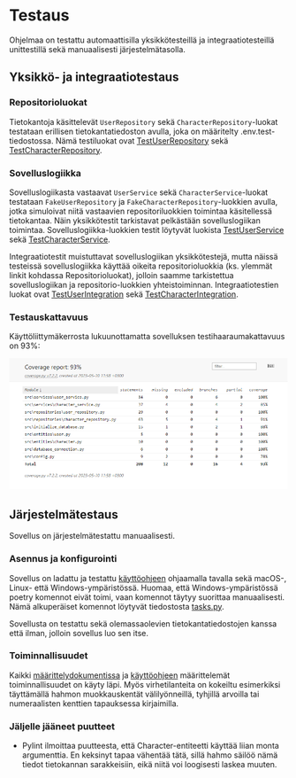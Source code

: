 # Testaus

Ohjelmaa on testattu automaattisilla yksikkötesteillä ja integraatiotesteillä unittestillä sekä manuaalisesti järjestelmätasolla.

## Yksikkö- ja integraatiotestaus

### Repositorioluokat

Tietokantoja käsittelevät `UserRepository` sekä `CharacterRepository`-luokat testataan erillisen tietokantatiedoston avulla, joka on määritelty .env.test-tiedostossa. Nämä testiluokat ovat [TestUserRepository](https://github.com/Regularmute/ot-harjoitustyo/blob/main/src/tests/repositories/user_repository_test.py) sekä [TestCharacterRepository](https://github.com/Regularmute/ot-harjoitustyo/blob/main/src/tests/repositories/character_repository_test.py).

### Sovelluslogiikka

Sovelluslogiikasta vastaavat `UserService` sekä `CharacterService`-luokat testataan `FakeUserRepository` ja `FakeCharacterRepository`-luokkien avulla, jotka simuloivat niitä vastaavien repositoriluokkien toimintaa käsitellessä tietokantaa. Näin yksikkötestit tarkistavat pelkästään sovelluslogiikan toimintaa. Sovelluslogiikka-luokkien testit löytyvät luokista [TestUserService](https://github.com/Regularmute/ot-harjoitustyo/blob/main/src/tests/services/user_service_test.py) sekä [TestCharacterService](https://github.com/Regularmute/ot-harjoitustyo/blob/main/src/tests/services/user_service_test.py).

Integraatiotestit muistuttavat sovelluslogiikan yksikkötestejä, mutta näissä testeissä sovelluslogiikka käyttää oikeita repositorioluokkia (ks. ylemmät linkit kohdassa Repositorioluokat), jolloin saamme tarkistettua sovelluslogiikan ja repositorio-luokkien yhteistoiminnan. Integraatiotestien luokat ovat [TestUserIntegration](https://github.com/Regularmute/ot-harjoitustyo/blob/main/src/tests/integration/user_integration_test.py) sekä [TestCharacterIntegration](https://github.com/Regularmute/ot-harjoitustyo/blob/main/src/tests/integration/character_integration_test.py).

### Testauskattavuus

Käyttöliittymäkerrosta lukuunottamatta sovelluksen testihaaraumakattavuus on 93%:

![](./kuvat/coveragereport1.PNG)

## Järjestelmätestaus

Sovellus on järjestelmätestattu manuaalisesti.

### Asennus ja konfigurointi

Sovellus on ladattu ja testattu [käyttöohjeen](https://github.com/Regularmute/ot-harjoitustyo/blob/main/dokumentaatio/kayttoohje.md) ohjaamalla tavalla sekä macOS-, Linux- että Windows-ympäristössä. Huomaa, että Windows-ympäristössä poetry komennot eivät toimi, vaan komennot täytyy suorittaa manuaalisesti. Nämä alkuperäiset komennot löytyvät tiedostosta [tasks.py](https://github.com/Regularmute/ot-harjoitustyo/blob/main/tasks.py).

Sovellusta on testattu sekä olemassaolevien tietokantatiedostojen kanssa että ilman, jolloin sovellus luo sen itse.

### Toiminnallisuudet

Kaikki [määrittelydokumentissa](https://github.com/Regularmute/ot-harjoitustyo/blob/main/dokumentaatio/vaatimusmaarittely.md) ja [käyttöohjeen](https://github.com/Regularmute/ot-harjoitustyo/blob/main/dokumentaatio/kayttoohje) määrittelemät toiminnallisuudet on käyty läpi. Myös virhetilanteita on kokeiltu esimerkiksi täyttämällä hahmon muokkauskentät välilyönneillä, tyhjillä arvoilla tai numeraalisten kenttien tapauksessa kirjaimilla.

### Jäljelle jääneet puutteet

* Pylint ilmoittaa puutteesta, että Character-entiteetti käyttää liian monta argumenttia. En keksinyt tapaa vähentää tätä, sillä hahmo säilöö nämä tiedot tietokannan sarakkeisiin, eikä niitä voi loogisesti laskea muuten.
